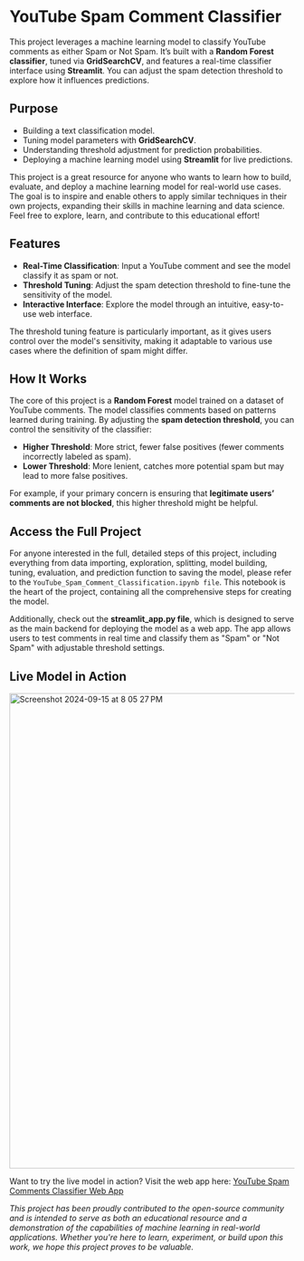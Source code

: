 # YouTube Spam Comment Classifier

This project leverages a machine learning model to classify YouTube comments as either Spam or Not Spam. It’s built with a **Random Forest classifier**, tuned via **GridSearchCV**, and features a real-time classifier interface using **Streamlit**. You can adjust the spam detection threshold to explore how it influences predictions.

## Purpose
- Building a text classification model.
- Tuning model parameters with **GridSearchCV**.
- Understanding threshold adjustment for prediction probabilities.
- Deploying a machine learning model using **Streamlit** for live predictions.

This project is a great resource for anyone who wants to learn how to build, evaluate, and deploy a machine learning model for real-world use cases. The goal is to inspire and enable others to apply similar techniques in their own projects, expanding their skills in machine learning and data science. Feel free to explore, learn, and contribute to this educational effort!

## Features
- **Real-Time Classification**: Input a YouTube comment and see the model classify it as spam or not.
- **Threshold Tuning**: Adjust the spam detection threshold to fine-tune the sensitivity of the model.
- **Interactive Interface**: Explore the model through an intuitive, easy-to-use web interface.

The threshold tuning feature is particularly important, as it gives users control over the model's sensitivity, making it adaptable to various use cases where the definition of spam might differ.

## How It Works

The core of this project is a **Random Forest** model trained on a dataset of YouTube comments. The model classifies comments based on patterns learned during training. By adjusting the **spam detection threshold**, you can control the sensitivity of the classifier:

- **Higher Threshold**: More strict, fewer false positives (fewer comments incorrectly labeled as spam).
- **Lower Threshold**: More lenient, catches more potential spam but may lead to more false positives.

For example, if your primary concern is ensuring that **legitimate users’ comments are not blocked**, this higher threshold might be helpful.

## Access the Full Project

For anyone interested in the full, detailed steps of this project, including everything from data importing, exploration, splitting, model building, tuning, evaluation, and prediction function to saving the model, please refer to the `YouTube_Spam_Comment_Classification.ipynb file`. This notebook is the heart of the project, containing all the comprehensive steps for creating the model.

Additionally, check out the **streamlit_app.py file**, which is designed to serve as the main backend for deploying the model as a web app. The app allows users to test comments in real time and classify them as "Spam" or "Not Spam" with adjustable threshold settings.

## Live Model in Action

<img width="840" alt="Screenshot 2024-09-15 at 8 05 27 PM" src="https://github.com/user-attachments/assets/6cd4976a-0319-47dd-bdd7-585adc232508">

Want to try the live model in action? Visit the web app here:
[YouTube Spam Comments Classifier Web App](https://youtube-spam-comments-classifier-project.streamlit.app)

*This project has been proudly contributed to the open-source community and is intended to serve as both an educational resource and a demonstration of the capabilities of machine learning in real-world applications. Whether you're here to learn, experiment, or build upon this work, we hope this project proves to be valuable.*
